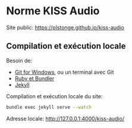 # Norme KISS Audio
Site public: https://plstonge.github.io/kiss-audio

## Compilation et exécution locale
Besoin de:
* [Git for Windows](https://github.com/git-for-windows/git/releases/), ou un terminal avec Git
* [Ruby et Bundler](https://docs.github.com/en/github/working-with-github-pages/creating-a-github-pages-site-with-jekyll "Documentation GitHub")
* [Jekyll](https://jekyllrb.com/docs/ "Documentation Jekyll")

Compilation et exécution locale du site:
```bash
bundle exec jekyll serve --watch
```

Adresse locale: http://127.0.0.1:4000/kiss-audio/
